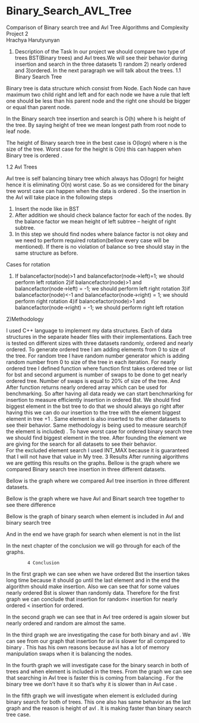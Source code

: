 # Binary_Search_AVL_Tree
Comparison of Binary search tree and Avl Tree
Algorithms and  Complexity
Project 2		 
   Hrachya Harutyunyan
1.	Description of the Task
In our project we should compare two type of trees BST(Binary trees) and Avl trees.We will see their behavior during insertion and search in the three datasets 1) random 2) nearly ordered and 3)ordered. In the next paragraph we will talk about the trees.
1.1	Binary Search Tree

Binary tree is  data structure which consist from Node. Each Node can  have maximum two child right and left and for each node we have a rule that left one  should be less than his parent node and the right one should be bigger or equal than parent node.

In the Binary search tree insertion and search is O(h) where h is height of the tree. By saying height of tree we mean longest path from root node to leaf node.

The height of Binary search tree in the best case is O(logn) where n is the size of the tree. Worst case for the height is  O(n) this can happen when Binary tree is ordered .

1.2	Avl Trees
 		
Avl tree is self balancing binary tree which always has O(logn) for height hence it is eliminating O(n) worst case. So as we considered for the binary tree worst case can happen when the data is ordered .
So the insertion in the  Avl will take place in the following steps 

1)	Insert the node like in BST
2)	After addition we should check balance factor for each of the nodes. By the balance factor we mean height of  left subtree – height of right subtree.
3)	In this step we should find nodes where balance factor is not okey and  we need to perform required rotation(bellow every case will be mentioned). If there is no violation of balance so  tree should stay in the same structure as before.

Cases for rotation 
1)	If balancefactor(node)>1 and balancefactor(node->left)=1; we should perform left rotation
2)if balancefactor(node)>1  and balancefactor(node->left) = -1;  we should perform left right rotation
3)if balancefactor(node)<-1  and balancefactor(node->right) = 1;  we should perform right rotation
4)if balancefactor(node)>1  and balancefactor(node->right) = -1;  we should perform  right  left rotation


2)Methodology

I used C++ language to implement my data structures. Each of data structures in the separate header files with their implementations. Each tree is tested on different sizes with three datasets randomly, ordered and nearly ordered.
To generate ordered tree I am adding elements from  0 to size of the tree. For random tree I have random number generator which is adding random number from 0 to size of the tree in each iteration. For nearly ordered tree I defined function where function first takes ordered tree or list for bst and second argument is number of swaps to be done to get nearly ordered tree. Number of swaps is equal to 20% of size of the tree. And After function returns nearly ordered array which can be used for benchmarking.
So after having all data ready we can start benchmarking  for insertion to measure efficiently insertion in ordered Bst. We should find biggest element in  the bst tree to do that we should always go right after having this we can do our insertion to the tree with the element biggest element  in tree +1 . Same element is also inserted  to the other datasets to see their behavior.
Same methodology is being used to measure search(if the element is included) . To have worst case for ordered binary search tree we should find biggest element in the tree. After founding the element we are giving for the search for all datasets to see their behavior.  
For the excluded element search I used INT_MAX because it is guaranteed that I will not have that value in My tree.
                  3 Results
After running algorithms we are getting this results on the graphs.
Bellow is the graph where we compared Binary search tree insertion in three different datasets.
 

Bellow is the graph where we compared Avl tree insertion in three different datasets.

 



Bellow is the graph where we have Avl and Binart search tree together to see there difference










Bellow is the graph of binary search when element is included in Avl and binary search tree
 

And in the end we have graph for  search when element is not in the list 
 

In the next chapter of the conclusion we will go through for each of the graphs.




			4 Conclusion
In the first graph we can see when we have ordered Bst the insertion takes long time because it should  go until the last element and in the end the algorithm should make insertion.
Also we can see that for some values  nearly ordered  Bst is slower than randomly data. Therefore for the first graph we can conclude that insertion for random< insertion for nearly ordered < insertion for ordered.

In the second graph we can see that in Avl tree ordered is again slower but nearly ordered and random are almost the same. 

In the third graph we are investigating the case for both binary and avl . We can see from our graph that insertion  for avl is slower  for all compared to binary . This has his own reasons because avl has a lot of memory manipulation swaps when it is balancing the nodes.

In the fourth graph we will investigate case for the binary search in  both of trees and  when element is included in the trees. From  the graph we can see that searching in Avl tree is faster this is coming from balancing . For the binary tree we don’t have it so that’s why it is slower  than in Avl case .

In the  fifth graph we will investigate when element is exlcluded during binary search for both of trees. This one also has same behavior as the last graph and the reason is height of avl . It is making faster  than binary search tree case.








